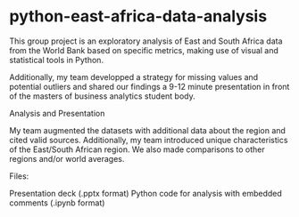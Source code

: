 # python-east-africa-data-analysis
This group project is an exploratory analysis of East and South Africa data from the World Bank based on specific metrics, making use of visual and statistical tools in Python.

Additionally, my team developped a strategy for missing values and potential outliers and shared our findings a 9-12 minute presentation in front of the masters of business analytics student body.
 

Analysis and Presentation

My team augmented the datasets with additional data about the region and cited valid sources. Additionally, my team introduced unique characteristics of the East/South African region. We also made comparisons to other regions and/or world averages.

Files:

Presentation deck (.pptx format)
Python code for analysis with embedded comments (.ipynb format)
